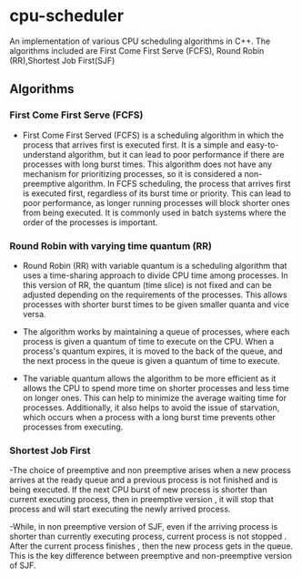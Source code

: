# cpu-scheduler
An implementation of various CPU scheduling algorithms in C++. The algorithms included are First Come First Serve (FCFS), Round Robin (RR),Shortest Job First(SJF)
## Algorithms

### First Come First Serve (FCFS)
- First Come First Served (FCFS) is a scheduling algorithm in which the process that arrives first is executed first. It is a simple and easy-to-understand algorithm, but it can lead to poor performance if there are processes with long burst times. This algorithm does not have any mechanism for prioritizing processes, so it is considered a non-preemptive algorithm. In FCFS scheduling, the process that arrives first is executed first, regardless of its burst time or priority. This can lead to poor performance, as longer running processes will block shorter ones from being executed. It is commonly used in batch systems where the order of the processes is important.

### Round Robin with varying time quantum (RR)
- Round Robin (RR) with variable quantum is a scheduling algorithm that uses a time-sharing approach to divide CPU time among processes. In this version of RR, the quantum (time slice) is not fixed and can be adjusted depending on the requirements of the processes. This allows processes with shorter burst times to be given smaller quanta and vice versa.

- The algorithm works by maintaining a queue of processes, where each process is given a quantum of time to execute on the CPU. When a process's quantum expires, it is moved to the back of the queue, and the next process in the queue is given a quantum of time to execute.

- The variable quantum allows the algorithm to be more efficient as it allows the CPU to spend more time on shorter processes and less time on longer ones. This can help to minimize the average waiting time for processes. Additionally, it also helps to avoid the issue of starvation, which occurs when a process with a long burst time prevents other processes from executing.
### Shortest Job First
-The choice of preemptive and non preemptive arises when a new process arrives at the ready queue and a previous process is not finished and is being executed. If the next CPU burst of new process is shorter than current executing process, then in preemptive version , it will stop that process and will start executing the newly arrived process.

-While, in non preemptive version of SJF, even if the arriving process is shorter than currently executing process, current process is not stopped . After the current process finishes , then the new process gets in the queue. This is the key difference between preemptive and non-preemptive version of SJF.

